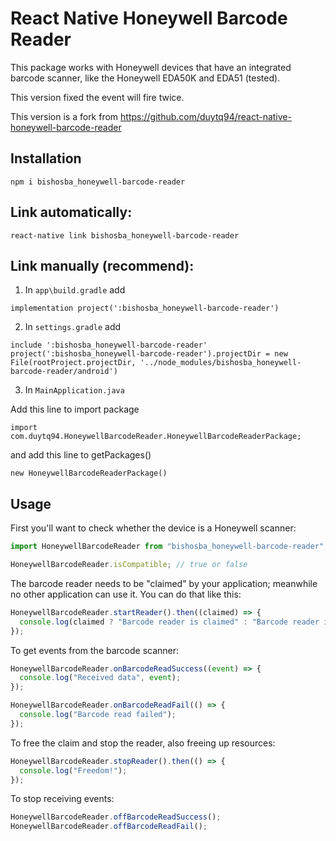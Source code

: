 # React Native Honeywell Barcode Reader

This package works with Honeywell devices that have an integrated barcode scanner, like the Honeywell EDA50K and EDA51 (tested).

This version fixed the event will fire twice.

This version is a fork from https://github.com/duytq94/react-native-honeywell-barcode-reader

## Installation

```
npm i bishosba_honeywell-barcode-reader
```

## Link automatically:

```
react-native link bishosba_honeywell-barcode-reader
```

## Link manually (recommend):

1. In `app\build.gradle` add

```
implementation project(':bishosba_honeywell-barcode-reader')
```

2. In `settings.gradle` add

```
include ':bishosba_honeywell-barcode-reader'
project(':bishosba_honeywell-barcode-reader').projectDir = new File(rootProject.projectDir, '../node_modules/bishosba_honeywell-barcode-reader/android')
```

3. In `MainApplication.java`

Add this line to import package

```
import com.duytq94.HoneywellBarcodeReader.HoneywellBarcodeReaderPackage;
```

and add this line to getPackages()

```
new HoneywellBarcodeReaderPackage()
```

## Usage

First you'll want to check whether the device is a Honeywell scanner:

```js
import HoneywellBarcodeReader from "bishosba_honeywell-barcode-reader";

HoneywellBarcodeReader.isCompatible; // true or false
```

The barcode reader needs to be "claimed" by your application; meanwhile no other application can use it. You can do that like this:

```js
HoneywellBarcodeReader.startReader().then((claimed) => {
  console.log(claimed ? "Barcode reader is claimed" : "Barcode reader is busy");
});
```

To get events from the barcode scanner:

```js
HoneywellBarcodeReader.onBarcodeReadSuccess((event) => {
  console.log("Received data", event);
});

HoneywellBarcodeReader.onBarcodeReadFail(() => {
  console.log("Barcode read failed");
});
```

To free the claim and stop the reader, also freeing up resources:

```js
HoneywellBarcodeReader.stopReader().then(() => {
  console.log("Freedom!");
});
```

To stop receiving events:

```js
HoneywellBarcodeReader.offBarcodeReadSuccess();
HoneywellBarcodeReader.offBarcodeReadFail();
```

